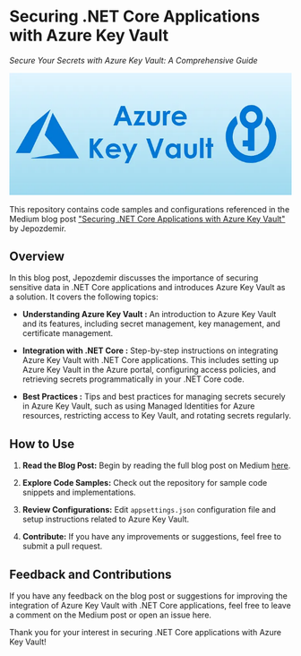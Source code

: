 # Securing .NET Core Applications with Azure Key Vault
*Secure Your Secrets with Azure Key Vault: A Comprehensive Guide*

![Azure Key Vault](/cover.webp "Azure Key Vault")

This repository contains code samples and configurations referenced in the Medium blog post ["Securing .NET Core Applications with Azure Key Vault"](https://medium.com/@jepozdemir/securing-net-core-applications-with-azure-key-vault-0791fbcc0c34) by Jepozdemir.

## Overview

In this blog post, Jepozdemir discusses the importance of securing sensitive data in .NET Core applications and introduces Azure Key Vault as a solution. It covers the following topics:

- **Understanding Azure Key Vault :**
An introduction to Azure Key Vault and its features, including secret management, key management, and certificate management.
  
- **Integration with .NET Core :**
Step-by-step instructions on integrating Azure Key Vault with .NET Core applications. This includes setting up Azure Key Vault in the Azure portal, configuring access policies, and retrieving secrets programmatically in your .NET Core code.

- **Best Practices :** 
Tips and best practices for managing secrets securely in Azure Key Vault, such as using Managed Identities for Azure resources, restricting access to Key Vault, and rotating secrets regularly.

## How to Use

1. **Read the Blog Post:** Begin by reading the full blog post on Medium [here](https://medium.com/@jepozdemir/securing-net-core-applications-with-azure-key-vault-0791fbcc0c34).

2. **Explore Code Samples:** Check out the repository for sample code snippets and implementations.

3. **Review Configurations:** Edit `appsettings.json` configuration file and setup instructions related to Azure Key Vault.

4. **Contribute:** If you have any improvements or suggestions, feel free to submit a pull request.

## Feedback and Contributions

If you have any feedback on the blog post or suggestions for improving the integration of Azure Key Vault with .NET Core applications, feel free to leave a comment on the Medium post or open an issue here.

Thank you for your interest in securing .NET Core applications with Azure Key Vault!

